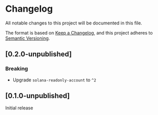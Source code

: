 # Changelog

All notable changes to this project will be documented in this file.

The format is based on [Keep a Changelog](https://keepachangelog.com/en/1.0.0/),
and this project adheres to [Semantic Versioning](https://semver.org/spec/v2.0.0.html).

## [0.2.0-unpublished]

### Breaking

- Upgrade `solana-readonly-account` to `^2`

## [0.1.0-unpublished]

Initial release
